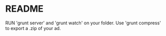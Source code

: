 # README #

RUN 'grunt server' and 'grunt watch' on your folder. Use 'grunt compress' to export a .zip of your ad.